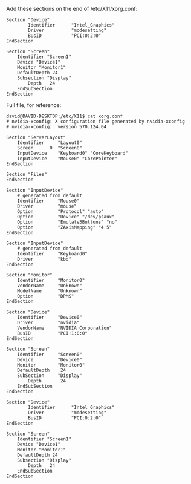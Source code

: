 Add these sections on the end of /etc/X11/xorg.conf:

    Section "Device"
            Identifier      "Intel_Graphics"
            Driver          "modesetting"
            BusID           "PCI:0:2:0"
    EndSection

    Section "Screen"
	    Identifier "Screen1"
	    Device "Device1"
	    Monitor "Monitor1"
	    DefaultDepth 24
	    Subsection "Display"
		    Depth	24
	    EndSubSection
    EndSection


Full file, for reference:

    david@DAVID-DESKTOP:/etc/X11$ cat xorg.conf
    # nvidia-xconfig: X configuration file generated by nvidia-xconfig
    # nvidia-xconfig:  version 570.124.04

    Section "ServerLayout"
        Identifier     "Layout0"
        Screen      0  "Screen0"
        InputDevice    "Keyboard0" "CoreKeyboard"
        InputDevice    "Mouse0" "CorePointer"
    EndSection

    Section "Files"
    EndSection

    Section "InputDevice"
        # generated from default
        Identifier     "Mouse0"
        Driver         "mouse"
        Option         "Protocol" "auto"
        Option         "Device" "/dev/psaux"
        Option         "Emulate3Buttons" "no"
        Option         "ZAxisMapping" "4 5"
    EndSection

    Section "InputDevice"
        # generated from default
        Identifier     "Keyboard0"
        Driver         "kbd"
    EndSection

    Section "Monitor"
        Identifier     "Monitor0"
        VendorName     "Unknown"
        ModelName      "Unknown"
        Option         "DPMS"
    EndSection

    Section "Device"
        Identifier     "Device0"
        Driver         "nvidia"
        VendorName     "NVIDIA Corporation"
        BusID          "PCI:1:0:0"
    EndSection

    Section "Screen"
        Identifier     "Screen0"
        Device         "Device0"
        Monitor        "Monitor0"
        DefaultDepth    24
        SubSection     "Display"
            Depth       24
        EndSubSection
    EndSection

    Section "Device"
            Identifier      "Intel_Graphics"
            Driver          "modesetting"
            BusID           "PCI:0:2:0"
    EndSection

    Section "Screen"
	    Identifier "Screen1"
	    Device "Device1"
	    Monitor "Monitor1"
	    DefaultDepth 24
	    Subsection "Display"
		    Depth	24
	    EndSubSection
    EndSection


